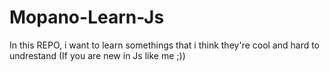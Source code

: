 # Mopano-Learn-Js
In this REPO, i want to learn somethings that i think they're cool and hard to undrestand (If you are new in Js like me ;))
